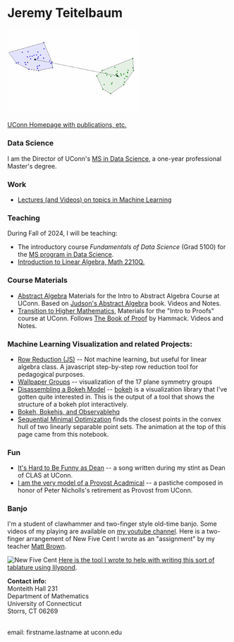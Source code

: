# Jeremy Teitelbaum

<img src='./smo.gif' width='300'>

[UConn Homepage with publications, etc.](https://teitelbaum.math.uconn.edu)

### Data Science

I am the Director of UConn's [MS in Data Science](https://masters.datascience.uconn.edu), a one-year professional Master's degree.

### Work

- [Lectures (and Videos) on topics in Machine Learning](ML.html)

### Teaching

During Fall of 2024, I will be teaching:

- The introductory course _Fundamentals of Data Science_ (Grad 5100) for the [MS program in Data Science](https://masters.datascience.uconn.edu).
- [Introduction to Linear Algebra, Math 2210Q.](Math-2210-UConn)

### Course Materials

- [Abstract Algebra](https://jeremy9959.net/2021-Fall-3230-Math) Materials for the Intro to Abstract Algebra Course at UConn. Based on [Judson's Abstract Algebra](http://abstract.ups.edu/) book. Videos and Notes.
- [Transition to Higher Mathematics](https://jeremy9959.net/2020-Fall-2710W-Math), Materials for the "Intro to Proofs" course at UConn. Follows [The Book of Proof](https://www.people.vcu.edu/~rhammack/BookOfProof/) by Hammack. Videos and Notes.

### Machine Learning Visualization and related Projects:

- [Row Reduction (JS)](./rref.html) -- Not machine learning, but useful for linear algebra class. A javascript step-by-step row reduction tool for pedagogical purposes.
- [Wallpaper Groups](https://observablehq.com/@jeremy9959/the-plane-symmetry-groups/2) -- visualization of the 17 plane symmetry groups
- [Disassembling a Bokeh Model](./structure_graph.html) -- [bokeh](http://bokeh.pydata.org) is a visualization
  library that I've gotten quite interested in. This is the output of a tool that shows the structure of
  a bokeh plot interactively.
- [Bokeh, Bokehjs, and Observablehq](https://towardsdatascience.com/bokeh-bokehjs-and-observablehq-6ddf0c5ffe8a)
- [Sequential Minimal Optimization](https://observablehq.com/@jeremy9959/smo-algorithm) finds the closest
  points in the convex hull of two linearly separable point sets. The animation at the top of this page
  came from this notebook.

### Fun

- [It's Hard to Be Funny as Dean](ItsHardToBeFunnyAsDean.md) -- a song written during my stint as Dean of CLAS at UConn.
- [I am the very model of a Provost Acadmical](https://www.youtube.com/watch?v=xn_P-lxrju8) -- a pastiche composed in honor of Peter Nicholls's retirement as Provost from UConn.

### Banjo

I'm a student of clawhammer and two-finger style old-time banjo. Some videos of my playing are available on [my youtube channel](https://www.youtube.com/channel/UCA1BW10SyK-G2AJlajKY99w). Here is a two-finger arrangement of New Five Cent
I wrote as an "assignment" by my teacher [Matt Brown](https://twofingerbanjo.com).

![New Five Cent](http://jeremy9959.net/BanjoTab/NFC.png)
[Here is the tool I wrote to help with writing this sort of tablature using lilypond](https://jeremy9959.net/BanjoTab).

<!---
[![Jeremy's GitHub stats](https://github-readme-stats.vercel.app/api?username=jeremy9959)](https://github.com/anuraghazra/github-readme-stats)
--->

**Contact info:**<br>
Monteith Hall 231<br>
Department of Mathematics<br>
University of Connecticut<br>
Storrs, CT 06269<br>
<br>

email: firstname.lastname at uconn.edu<br>
